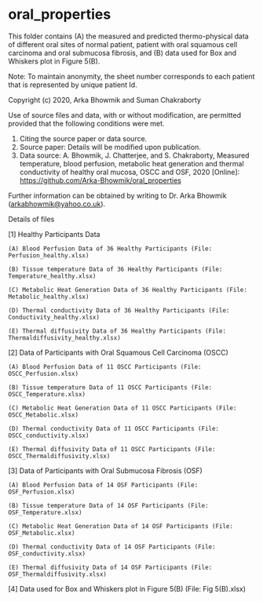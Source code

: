 # oral_properties
This folder contains (A) the measured and predicted thermo-physical data of different oral sites of normal patient, patient with oral squamous cell carcinoma and oral submucosa fibrosis, and (B) data used for Box and Whiskers plot in Figure 5(B).

Note: To maintain anonymity, the sheet number corresponds to each patient that is represented by unique patient Id.

Copyright (c) 2020, Arka Bhowmik and Suman Chakraborty

Use of source files and data, with or without modification, are permitted provided that the following conditions were met.

1. Citing the source paper or data source.
2. Source paper: Details will be modified upon publication.
3. Data source: A. Bhowmik, J. Chatterjee, and S. Chakraborty, Measured temperature, blood perfusion, metabolic heat generation and thermal conductivity of healthy oral mucosa, OSCC and OSF, 2020 [Online]: https://github.com/Arka-Bhowmik/oral_properties

Further information can be obtained by writing to Dr. Arka Bhowmik (arkabhowmik@yahoo.co.uk).


Details of files

[1] Healthy Participants Data

    (A) Blood Perfusion Data of 36 Healthy Participants (File: Perfusion_healthy.xlsx)

    (B) Tissue temperature Data of 36 Healthy Participants (File: Temperature_healthy.xlsx)

    (C) Metabolic Heat Generation Data of 36 Healthy Participants (File: Metabolic_healthy.xlsx)

    (D) Thermal conductivity Data of 36 Healthy Participants (File: Conductivity_healthy.xlsx)
    
    (E) Thermal diffusivity Data of 36 Healthy Participants (File: Thermaldiffusivity_healthy.xlsx)

[2] Data of Participants with Oral Squamous Cell Carcinoma (OSCC)

    (A) Blood Perfusion Data of 11 OSCC Participants (File: OSCC_Perfusion.xlsx)

    (B) Tissue temperature Data of 11 OSCC Participants (File: OSCC_Temperature.xlsx)

    (C) Metabolic Heat Generation Data of 11 OSCC Participants (File: OSCC_Metabolic.xlsx)
    
    (D) Thermal conductivity Data of 11 OSCC Participants (File: OSCC_conductivity.xlsx)

    (E) Thermal diffusivity Data of 11 OSCC Participants (File: OSCC_Thermaldiffusivity.xlsx)
    
[3] Data of Participants with Oral Submucosa Fibrosis (OSF)

    (A) Blood Perfusion Data of 14 OSF Participants (File: OSF_Perfusion.xlsx)

    (B) Tissue temperature Data of 14 OSF Participants (File: OSF_Temperature.xlsx)

    (C) Metabolic Heat Generation Data of 14 OSF Participants (File: OSF_Metabolic.xlsx)
    
    (D) Thermal conductivity Data of 14 OSF Participants (File: OSF_conductivity.xlsx)

    (E) Thermal diffusivity Data of 14 OSF Participants (File: OSF_Thermaldiffusivity.xlsx)
    
    
[4] Data used for Box and Whiskers plot in Figure 5(B) (File: Fig 5(B).xlsx)
